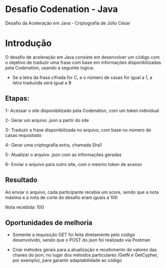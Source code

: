 # Desafio Codenation - Java
Desafio da Aceleração em Java - Criptografia de Júlio César

# Introdução

O desafio de aceleração em Java consiste em desenvolver um código com o objetivo de traduzir uma frase com base em informações disponibilizadas pela Codenation, usando a seguinte logica:
- Se a letra da frase cifrada for C, e o número de casas for igual a 1, a letra traduzida será igual a B

## Etapas:

1- Acessar o site disponibilizado pela Codenation, com um token individual

2- Gerar um arquivo .json a partir do site

3- Traduzir a frase disponibilizada no arquivo, com base no número de casas requisitado

4- Gerar uma criptografia extra, chamada Sha1

5- Atualizar o arquivo .json com as informações geradas

6- Enviar o arquivo para outro site, com o mesmo token de acesso

## Resultado

Ao enviar o arquivo, cada participante recebia um score, sendo que a nota máxima e a nota de corte do desafio eram iguais a 100

Nota recebida: 100

## Oportunidades de melhoria

- Somente a requisição GET foi feita diretamente pelo código desenvolvido, sendo que o POST do json foi realizado via Postman

- Criar métodos gerais para a atualização e recebimento de valores das chaves do json, no lugar dos métodos particulares (GetN e GetCypher, por exemplo), para garantir adaptabilidade ao código




